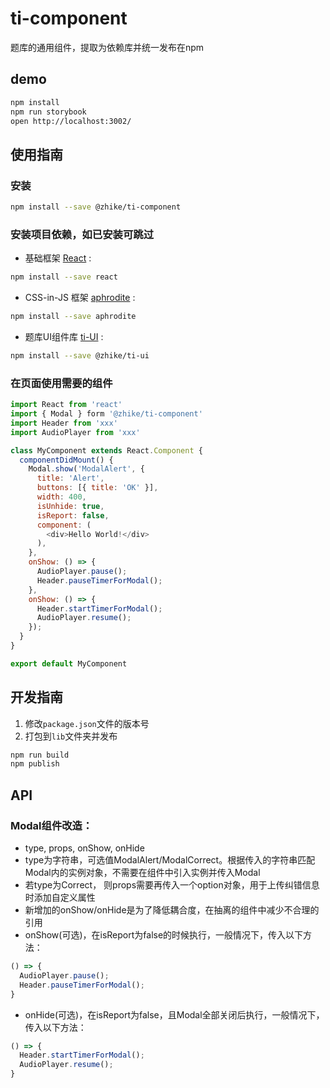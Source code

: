 # ti-component
题库的通用组件，提取为依赖库并统一发布在npm

## demo

```bash
npm install
npm run storybook
open http://localhost:3002/
```

## 使用指南

### 安装

```bash
npm install --save @zhike/ti-component
```

### 安装项目依赖，如已安装可跳过

*  基础框架 [React][1] :
```bash
npm install --save react
```
*  CSS-in-JS 框架 [aphrodite][2] :
```bash
npm install --save aphrodite
```
*  题库UI组件库 [ti-UI][3] :
```bash
npm install --save @zhike/ti-ui
```

### 在页面使用需要的组件

```javascript
import React from 'react'
import { Modal } form '@zhike/ti-component'
import Header from 'xxx'
import AudioPlayer from 'xxx'

class MyComponent extends React.Component {
  componentDidMount() {
    Modal.show('ModalAlert', {
      title: 'Alert',
      buttons: [{ title: 'OK' }],
      width: 400,
      isUnhide: true,
      isReport: false,
      component: (
        <div>Hello World!</div>
      ),
    },
    onShow: () => {
      AudioPlayer.pause();
      Header.pauseTimerForModal();
    },
    onShow: () => {
      Header.startTimerForModal();
      AudioPlayer.resume();
    });
  }
}

export default MyComponent
```

## 开发指南

1. 修改`package.json`文件的版本号
2. 打包到`lib`文件夹并发布

```bash
npm run build
npm publish
```

## API

### Modal组件改造：
* type, props, onShow, onHide
* type为字符串，可选值ModalAlert/ModalCorrect。根据传入的字符串匹配Modal内的实例对象，不需要在组件中引入实例并传入Modal
* 若type为Correct， 则props需要再传入一个option对象，用于上传纠错信息时添加自定义属性
* 新增加的onShow/onHide是为了降低耦合度，在抽离的组件中减少不合理的引用
* onShow(可选)，在isReport为false的时候执行，一般情况下，传入以下方法：
```javascript
() => {
  AudioPlayer.pause();
  Header.pauseTimerForModal();
}
```
* onHide(可选)，在isReport为false，且Modal全部关闭后执行，一般情况下，传入以下方法：
```javascript
() => {
  Header.startTimerForModal();
  AudioPlayer.resume();
}
```

[1]: https://github.com/facebook/react
[2]: https://github.com/Khan/aphrodite
[3]: https://github.com/zhike-team/ti-UI
